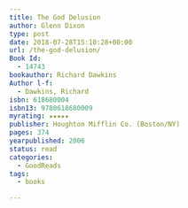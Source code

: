 ```yaml
---
title: The God Delusion
author: Glenn Dixon
type: post
date: 2018-07-28T15:10:28+00:00
url: /the-god-delusion/
Book Id:
  - 14743
bookauthor: Richard Dawkins
Author l-f:
  - Dawkins, Richard
isbn: 618680004
isbn13: 9780618680009
myrating: ★★★★★
publisher: Houghton Mifflin Co. (Boston/NY)
pages: 374
yearpublished: 2006
status: read
categories:
  - GoodReads
tags:
  - books

---
```

